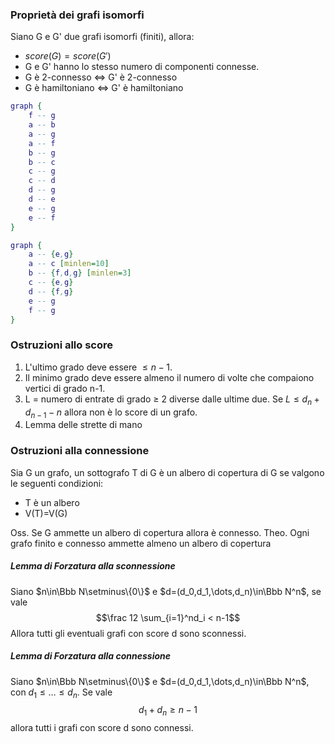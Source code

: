 
### Proprietà dei grafi isomorfi
Siano G e G' due grafi isomorfi (finiti), allora:
- $score(G)=score(G')$
- G e G' hanno lo stesso numero di componenti connesse.
- G è 2-connesso $\iff$ G' è 2-connesso
- G è hamiltoniano $\iff$ G' è hamiltoniano

```dot
graph {
	f -- g
	a -- b
	a -- g
	a -- f
	b -- g
	b -- c
	c -- g
	c -- d
	d -- g
	d -- e
	e -- g
	e -- f
}
```
```dot
graph {
	a -- {e,g}
	a -- c [minlen=10]
	b -- {f,d,g} [minlen=3]
	c -- {e,g}
	d -- {f,g}
	e -- g
	f -- g
}
```

### Ostruzioni allo score
1. L'ultimo grado deve essere $\le n-1$.
2. Il minimo grado deve essere almeno il numero di volte che compaiono vertici di grado n-1.
3. L = numero di entrate di grado $\ge$ 2 diverse dalle ultime due. Se $L \le d_n + d_{n-1} - n$ allora non è lo score di un grafo.
4. Lemma delle strette di mano

### Ostruzioni alla connessione

Sia G un grafo, un sottografo T di G è un albero di copertura di G se valgono le seguenti condizioni:
- T è un albero
- V(T)=V(G)

Oss. Se G ammette un albero di copertura allora è connesso.
Theo. Ogni grafo finito e connesso ammette almeno un  albero di copertura

##### Lemma di Forzatura alla sconnessione
Siano $n\in\Bbb N\setminus\{0\}$ e $d=(d_0,d_1,\dots,d_n)\in\Bbb N^n$, se vale 
$$\frac 12 \sum_{i=1}^nd_i < n-1$$
Allora tutti gli eventuali grafi con score d sono sconnessi.

##### Lemma di Forzatura alla connessione
Siano $n\in\Bbb N\setminus\{0\}$ e $d=(d_0,d_1,\dots,d_n)\in\Bbb N^n$, con $d_1\le\dots\le d_n$. Se vale
$$d_1 + d_n \ge n-1$$
allora tutti i grafi con score d sono connessi.